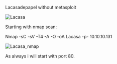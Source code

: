 Lacasadepapel without metasploit

![Lacasa](https://user-images.githubusercontent.com/55708909/91628482-c3c91180-e9dd-11ea-84fe-8b50974c2241.png)

Starting with nmap scan:

Nmap -sC -sV -T4 -A -O -oA Lacasa -p- 10.10.10.131

![Lacasa_nmap](https://user-images.githubusercontent.com/55708909/91628523-2d492000-e9de-11ea-9655-a39daca4d6df.png)

As always i will start with port 80.





